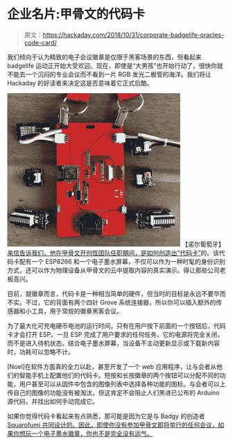 # 企业名片:甲骨文的代码卡

> 原文：<https://hackaday.com/2018/10/31/corporate-badgelife-oracles-code-card/>

我们倾向于认为精致的电子会议徽章是仅限于黑客场景的东西，但看起来 badgelife 运动正开始大受欢迎。现在，即使是“大男孩”也开始行动了，很快你就不能去一个沉闷的专业会议而不看到一片 RGB 发光二极管的海洋。我们将让 Hackaday 的好读者来决定这是否意味着它正式后酷。

[![](img/f2f178c5cbabdf74932390b8bb7b27ca.png)](https://hackaday.com/wp-content/uploads/2018/10/codecard_detail.jpg) 【诺尔葡萄牙】[来信告诉我们，他在甲骨文开创性团队任职期间，是如何创造出“代码卡”](http://theappslab.com/2018/10/29/making-an-iot-badge-badgelife-going-corporate/)的。该代码卡配有一个 ESP8266 和一个电子墨水屏幕，不仅可以作为一种时髦的身份识别方式，还可以作为物理设备从甲骨文的云中提取内容的真实演示。得让那些公司老板高兴。

目前，就徽章而言，代码卡是一种相当简单的硬件，但当时的目标是永远不要华而不实。不过，它的背面有两个四针 Grove 系统连接器，所以你可以插入额外的传感器和小工具，用于常规的徽章黑客会议。

为了最大化可充电硬币电池的运行时间，只有在用户按下前面的一个按钮后，代码卡才会打开 ESP。一旦 ESP 完成了用户要求的任何任务，它的电源将完全关闭，而不是进入待机状态。结合电子墨水屏幕，当设备不主动更新显示或下载新内容时，功耗可以忽略不计。

[Noel]在软件方面真的全力以赴，甚至开发了一个 web 应用程序，让与会者从他们的智能手机上配置他们的代码卡。短按和长按徽章的两个按钮可以分配不同的功能，用户甚至可以从固件中包含的图像列表中选择各种功能的图标。与会者可以上传自己的图像的功能没有被淘汰，但这肯定不会阻止人们黑进已公布的 Arduino 源代码，并找出如何手动完成它。

如果你觉得代码卡看起来有点熟悉，那可能是因为它是与 Badgy 的创造者 [Squarofumi 共同设计的。因此，即使你没有参加甲骨文即将举行的任何会议，如果你想玩一个电子墨水徽章，你也不是完全没有运气。](http://hackaday.com/2018/08/08/programmable-badge-uses-e-ink-and-esp8266/)